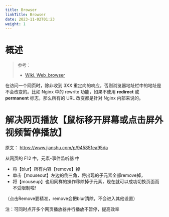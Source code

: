 ```yaml
---
title: Browser
linkTitle: Browser
date: 2023-11-02T01:23
weight: 1
---
```


# 概述

> 参考：
>
> - [Wiki, Web_browser](https://en.wikipedia.org/wiki/Web_browser)

在访问一个网页时，除非收到 3XX 重定向的响应，否则浏览器地址栏中的地址是不会改变的。比如 Nginx 中的 rewrite 功能，如果不使用 **redirect** 或 **permanent** 标志，那么所有的 URL 改变都是针对 Nginx 内部来说的。

# 解决网页播放【鼠标移开屏幕或点击屏外视频暂停播放】

原文： https://www.jianshu.com/p/945851ea95da

从网页的 F12 中，元素-事件监听器 中

- 将【blur】所有内容【remove】掉
- 单击【mouseout】左边的倒三角，将出现的子元素全部remove掉，
- 将【mouseup】也用同样的操作移除掉子元素，现在就可以成功切换页面而不受限制啦!

（点击Remove要精准，remove会把blur清除，不会进入其他设置）

注：可同时点开多个网页播放器并行播放不暂停，提高效率



